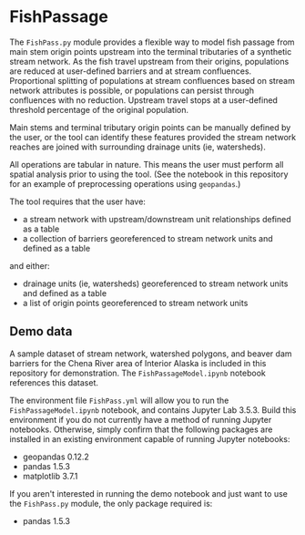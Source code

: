 # FishPassage

The ```FishPass.py``` module provides a flexible way to model fish passage from main stem origin points upstream into the terminal tributaries of a synthetic stream network. As the fish travel upstream from their origins, populations are reduced at user-defined barriers and at stream confluences. Proportional splitting of populations at stream confluences based on stream network attributes is possible, or populations can persist through confluences with no reduction. Upstream travel stops at a user-defined threshold percentage of the original population.


Main stems and terminal tributary origin points can be manually defined by the user, or the tool can identify these features provided the stream network reaches are joined with surrounding drainage units (ie, watersheds). 


All operations are tabular in nature. This means the user must perform all spatial analysis prior to using the tool. (See the notebook in this repository for an example of preprocessing operations using ```geopandas```.)




The tool requires that the user have:

- a stream network with upstream/downstream unit relationships defined as a table
- a collection of barriers georeferenced to stream network units and defined as a table

and either:

- drainage units (ie, watersheds) georeferenced to stream network units and defined as a table
- a list of origin points georeferenced to stream network units




## Demo data

A sample dataset of stream network, watershed polygons, and beaver dam barriers for the Chena River area of Interior Alaska is included in this repository for demonstration. The ```FishPassageModel.ipynb``` notebook references this dataset. 

The environment file ```FishPass.yml``` will allow you to run the ```FishPassageModel.ipynb``` notebook, and contains Jupyter Lab 3.5.3. Build this environment if you do not currently have a method of running Jupyter notebooks. Otherwise, simply confirm that the following packages are installed in an existing environment capable of running Jupyter notebooks:

- geopandas 0.12.2
- pandas 1.5.3
- matplotlib 3.7.1

If you aren't interested in running the demo notebook and just want to use the ```FishPass.py``` module, the only package required is:

- pandas 1.5.3


